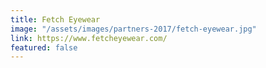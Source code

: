 ```yaml
---
title: Fetch Eyewear
image: "/assets/images/partners-2017/fetch-eyewear.jpg"
link: https://www.fetcheyewear.com/
featured: false
---
```


